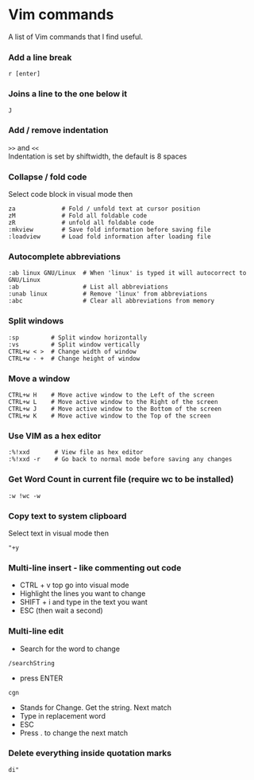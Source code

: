 # Vim commands
A list of Vim commands that I find useful.

### Add a line break
```r [enter]```


### Joins a line to the one below it
```J```

### Add / remove indentation
```>>``` and ```<<```\
Indentation is set by shiftwidth, the default is 8 spaces


### Collapse / fold code
Select code block in visual mode then
```zf             # Fold the selected code
za             # Fold / unfold text at cursor position
zM             # Fold all foldable code
zR             # unfold all foldable code
:mkview        # Save fold information before saving file
:loadview      # Load fold information after loading file
```

### Autocomplete abbreviations
```
:ab linux GNU/Linux  # When 'linux' is typed it will autocorrect to GNU/Linux
:ab                  # List all abbreviations
:unab linux          # Remove 'linux' from abbreviations
:abc                 # Clear all abbreviations from memory
```

### Split windows
```
:sp         # Split window horizontally
:vs         # Split window vertically
CTRL+w < >  # Change width of window
CTRL+w - +  # Change height of window
```

### Move a window
```
CTRL+w H    # Move active window to the Left of the screen
CTRL+w L    # Move active window to the Right of the screen
CTRL+w J    # Move active window to the Bottom of the screen
CTRL+w K    # Move active window to the Top of the screen
```

### Use VIM as a hex editor
```
:%!xxd       # View file as hex editor
:%!xxd -r    # Go back to normal mode before saving any changes
```

### Get Word Count in current file (require wc to be installed)
```
:w !wc -w
```

### Copy text to system clipboard
Select text in visual mode then
```
"+y
```

### Multi-line insert - like commenting out code
- CTRL + v top go into visual mode
- Highlight the lines you want to change
- SHIFT + i and type in the text you want
- ESC (then wait a second)

### Multi-line edit
- Search for the word to change
```
/searchString
```
- press ENTER
```
cgn
```
- Stands for Change. Get the string. Next match
- Type in replacement word
- ESC
- Press . to change the next match

### Delete everything inside quotation marks
```
di"
```
